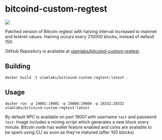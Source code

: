 # bitcoind-custom-regtest

[![](https://images.microbadger.com/badges/version/ulamlabs/bitcoind-custom-regtest.svg)](https://microbadger.com/images/ulamlabs/bitcoind-custom-regtest "Get your own version badge on microbadger.com")

Patched version of Bitcoin regtest with halving interval increased to mainnet and testnet values. Halving occurs every 210000 blocks, instead of default 150.

GitHub Repository is available at [ulamlabs/bitcoind-custom-regtest](https://github.com/ulamlabs/bitcoind-custom-regtest).

## Building

```
docker build -t ulamlabs/bitcoind-custom-regtest:latest .
```

## Usage

```
docker run -p 19001:19001 -p 19000:19000 -p 28332:28332 ulamlabs/bitcoind-custom-regtest:latest
```

By default RPC is available on port 19001 with username `test` and password `test`. Image includes a mining script which generates a new block every minute. Bitcoin node has wallet feature enabled and coins are available to be spent using CLI as soon as they're matured (after 100 blocks).
